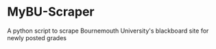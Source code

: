 # MyBU-Scraper
A python script to scrape Bournemouth University's blackboard site for newly posted grades
